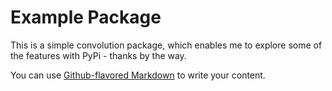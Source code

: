 # Example Package

This is a simple convolution package, which enables me to explore some of the features with PyPi - thanks by the way.

You can use
[Github-flavored Markdown](https://guides.github.com/features/mastering-markdown/)
to write your content.
